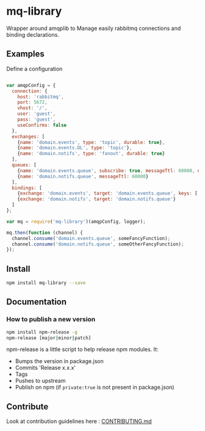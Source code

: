 # mq-library

Wrapper around amqplib to Manage easily rabbitmq connections and binding declarations.

## Examples

Define a configuration
```javascript

var amqpConfig = {
  connection: {
    host: 'rabbitmq',
    port: 5672,
    vhost: '/',
    user: 'guest',
    pass: 'guest',
    useConfirms: false
  },
  exchanges: [
    {name: 'domain.events', type: 'topic', durable: true},
    {name: 'domain.events.DL', type: 'topic'},
    {name: 'domain.notifs', type: 'fanout', durable: true}
  ],
  queues: [
    {name: 'domain.events.queue', subscribe: true, messageTtl: 60000, deadLetterExchange: 'domain.events.DL'},
    {name: 'domain.notifs.queue', messageTtl: 60000}
  ],
  bindings: [
    {exchange: 'domain.events', target: 'domain.events.queue', keys: ['some.routing.key.*']},
    {exchange: 'domain.notifs', target: 'domain.notifs.queue'}
  ]
};

var mq = require('mq-library')(amqpConfig, logger);

mq.then(function (channel) {
  channel.consume('domain.events.queue', someFancyFunction);
  channel.consume('domain.notifs.queue', someOtherFancyFunction);
});
```

## Install

```bash
npm install mq-library --save
```

## Documentation

### How to publish a new version

```bash
npm install npm-release -g
npm-release [major|minor|patch]
```

npm-release is a little script to help release npm modules. It:

- Bumps the version in package.json
- Commits 'Release x.x.x'
- Tags
- Pushes to upstream
- Publish on npm (if `private:true` is not present in package.json)

## Contribute

Look at contribution guidelines here : [CONTRIBUTING.md](CONTRIBUTING.md)
